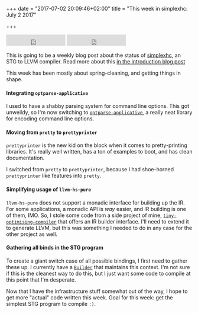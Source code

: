 +++
date = "2017-07-02 20:09:46+02:00"
title = "This week in simplexhc: July 2 2017"

+++



<iframe src="https://ghbtns.com/github-btn.html?user=bollu&repo=simplexhc&type=star&count=true&size=large" frameborder="0" scrolling="0" width="160px" height="30px"></iframe>


<iframe src="https://ghbtns.com/github-btn.html?user=bollu&repo=simplexhc&type=fork&count=true&size=large" frameborder="0" scrolling="0" width="160px" height="30px"></iframe>


This is going to be a weekly blog post about the status of
[simplexhc](http://github.com/bollu/simplexhc), an STG to LLVM compiler.
Read more about this [in the introduction blog post](https://pixel-druid.com/blog/announcing-simplexhc/)

This week has been mostly about spring-cleaning, and getting things in shape.

#### Integrating `optparse-applicative`

I used to have a shabby parsing system for command line options. This got unweildy,
so I'm now switching to [`optparse-applicative`](https://github.com/pcapriotti/optparse-applicative),
a really neat library for encoding command line options.

#### Moving from `pretty` to `prettyprinter`
`prettyprinter` is the new kid on the block when it comes to pretty-printing
libraries. It's really well written, has a ton of examples to boot, and has
clean documentation.

I switched from `pretty` to `prettyprinter`, because I had shoe-horned `prettyprinter`
like features into `pretty`.

#### Simplifying usage of `llvm-hs-pure`

`llvm-hs-pure` does not support a monadic interface for building up the IR.
For some applications, a monadic API is _way_ easier, and IR building is one
of them, IMO. So, I stole some code from a side project of mine,
[`tiny-optimising-compiler`](https://github.com/bollu/tiny-optimising-compiler) that
offers an IR builder interface. I'll need to extend it to generate LLVM, but this
was something I needed to do in any case for the other project as well.

#### Gathering all binds in the STG program

To create a giant switch case of all possible bindings, I first need to gather these up.
I currently have a [`Builder`](https://github.com/bollu/simplexhc/blob/14f8b037407753f4e8b97b6180f31fbc1cb7f8f8/src/StgLLVMBackend.hs#L88) that maintains this context.  I'm not sure if this is the cleanest way to do this, but I just want some
code to compile at this point that I'm desperate.


Now that I have the infrastructure stuff somewhat out of the way, I hope to
get more "actual" code written this week. Goal for this week: get the simplest
STG program to compile `:)`.
